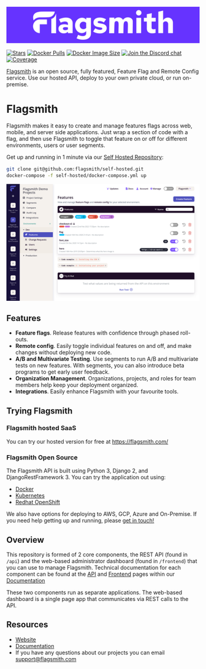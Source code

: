 [![Feature Flag, Remote Config and A/B Testing platform, Flagsmith](static-files/hero.png)](https://www.flagsmith.com/)

[![Stars](https://img.shields.io/github/stars/flagsmith/flagsmith)](https://github.com/Flagsmith/flagsmith/stargazers)
[![Docker Pulls](https://img.shields.io/docker/pulls/flagsmith/flagsmith)](https://hub.docker.com/u/flagsmith)
[![Docker Image Size](https://img.shields.io/docker/image-size/flagsmith/flagsmith)](https://hub.docker.com/r/flagsmith/flagsmith)
[![Join the Discord chat](https://img.shields.io/discord/517647859495993347)](https://discord.gg/hFhxNtXzgm)
[![Coverage](https://codecov.io/gh/Flagsmith/flagsmith/branch/master/graph/badge.svg?token=IyGii7VSdc)](https://codecov.io/gh/Flagsmith/flagsmith)

[Flagsmith](https://flagsmith.com/) is an open source, fully featured, Feature Flag and Remote Config service. Use our
hosted API, deploy to your own private cloud, or run on-premise.

# Flagsmith

Flagsmith makes it easy to create and manage features flags across web, mobile, and server side applications. Just wrap
a section of code with a flag, and then use Flagsmith to toggle that feature on or off for different environments, users
or user segments.

Get up and running in 1 minute via our [Self Hosted Repository](https://github.com/Flagsmith/self-hosted):

```bash
git clone git@github.com:flagsmith/self-hosted.git
docker-compose -f self-hosted/docker-compose.yml up
```

![Flagsmith Screenshot](static-files/screenshot.png)

## Features

- **Feature flags**. Release features with confidence through phased roll-outs.
- **Remote config**. Easily toggle individual features on and off, and make changes without deploying new code.
- **A/B and Multivariate Testing**. Use segments to run A/B and multivariate tests on new features. With segments, you
  can also introduce beta programs to get early user feedback.
- **Organization Management**. Organizations, projects, and roles for team members help keep your deployment organized.
- **Integrations**. Easily enhance Flagsmith with your favourite tools.

## Trying Flagsmith

### Flagsmith hosted SaaS

You can try our hosted version for free at https://flagsmith.com/

### Flagsmith Open Source

The Flagsmith API is built using Python 3, Django 2, and DjangoRestFramework 3. You can try the application out using:

- [Docker](https://github.com/Flagsmith/self-hosted)
- [Kubernetes](https://github.com/Flagsmith/flagsmith-charts)
- [Redhat OpenShift](https://operatorhub.io/operator/flagsmith)

We also have options for deploying to AWS, GCP, Azure and On-Premise. If you need help getting up and running, please
[get in touch!](mailto:support@flagsmith.com)

## Overview

This repository is formed of 2 core components, the REST API (found in `/api`) and the web-based administrator dashboard
(found in `/frontend`) that you can use to manage Flagsmith. Technical documentation for each component can be found at
the [API](https://docs.flagsmith.com/deployment/locally-api) and
[Frontend](https://docs.flagsmith.com/deployment/locally-frontend) pages within our
[Documentation](https://docs.flagsmith.com/)

These two components run as separate applications. The web-based dashboard is a single page app that communicates via
REST calls to the API.

## Resources

- [Website](https://flagsmith.com/)
- [Documentation](https://docs.flagsmith.com/)
- If you have any questions about our projects you can email [support@flagsmith.com](mailto:support@flagsmith.com)
